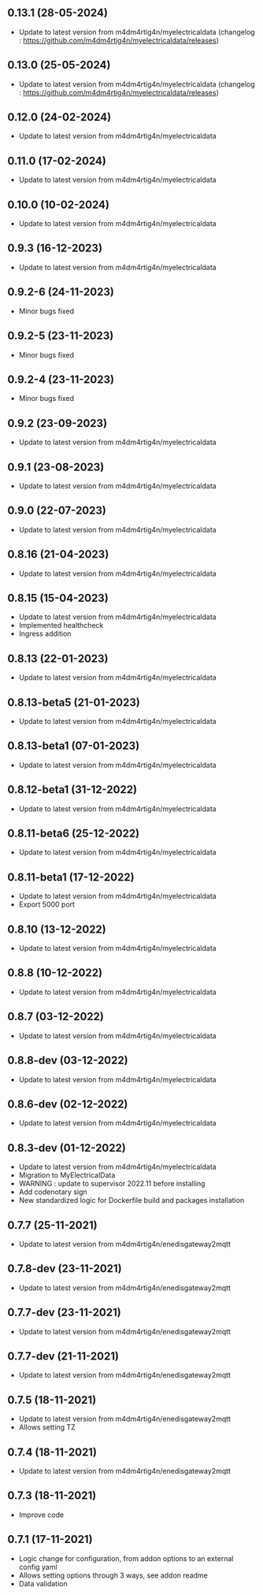 ## 0.13.1 (28-05-2024)

- Update to latest version from m4dm4rtig4n/myelectricaldata (changelog : <https://github.com/m4dm4rtig4n/myelectricaldata/releases>)

## 0.13.0 (25-05-2024)

- Update to latest version from m4dm4rtig4n/myelectricaldata (changelog : <https://github.com/m4dm4rtig4n/myelectricaldata/releases>)

## 0.12.0 (24-02-2024)

- Update to latest version from m4dm4rtig4n/myelectricaldata

## 0.11.0 (17-02-2024)

- Update to latest version from m4dm4rtig4n/myelectricaldata

## 0.10.0 (10-02-2024)

- Update to latest version from m4dm4rtig4n/myelectricaldata

## 0.9.3 (16-12-2023)

- Update to latest version from m4dm4rtig4n/myelectricaldata

## 0.9.2-6 (24-11-2023)

- Minor bugs fixed

## 0.9.2-5 (23-11-2023)

- Minor bugs fixed

## 0.9.2-4 (23-11-2023)

- Minor bugs fixed

## 0.9.2 (23-09-2023)

- Update to latest version from m4dm4rtig4n/myelectricaldata

## 0.9.1 (23-08-2023)

- Update to latest version from m4dm4rtig4n/myelectricaldata

## 0.9.0 (22-07-2023)

- Update to latest version from m4dm4rtig4n/myelectricaldata

## 0.8.16 (21-04-2023)

- Update to latest version from m4dm4rtig4n/myelectricaldata

## 0.8.15 (15-04-2023)

- Update to latest version from m4dm4rtig4n/myelectricaldata
- Implemented healthcheck
- Ingress addition

## 0.8.13 (22-01-2023)

- Update to latest version from m4dm4rtig4n/myelectricaldata

## 0.8.13-beta5 (21-01-2023)

- Update to latest version from m4dm4rtig4n/myelectricaldata

## 0.8.13-beta1 (07-01-2023)

- Update to latest version from m4dm4rtig4n/myelectricaldata

## 0.8.12-beta1 (31-12-2022)

- Update to latest version from m4dm4rtig4n/myelectricaldata

## 0.8.11-beta6 (25-12-2022)

- Update to latest version from m4dm4rtig4n/myelectricaldata

## 0.8.11-beta1 (17-12-2022)

- Update to latest version from m4dm4rtig4n/myelectricaldata
- Export 5000 port

## 0.8.10 (13-12-2022)

- Update to latest version from m4dm4rtig4n/myelectricaldata

## 0.8.8 (10-12-2022)

- Update to latest version from m4dm4rtig4n/myelectricaldata

## 0.8.7 (03-12-2022)

- Update to latest version from m4dm4rtig4n/myelectricaldata

## 0.8.8-dev (03-12-2022)

- Update to latest version from m4dm4rtig4n/myelectricaldata

## 0.8.6-dev (02-12-2022)

- Update to latest version from m4dm4rtig4n/myelectricaldata

## 0.8.3-dev (01-12-2022)

- Update to latest version from m4dm4rtig4n/myelectricaldata
- Migration to MyElectricalData
- WARNING : update to supervisor 2022.11 before installing
- Add codenotary sign
- New standardized logic for Dockerfile build and packages installation

## 0.7.7 (25-11-2021)

- Update to latest version from m4dm4rtig4n/enedisgateway2mqtt

## 0.7.8-dev (23-11-2021)

- Update to latest version from m4dm4rtig4n/enedisgateway2mqtt

## 0.7.7-dev (23-11-2021)

- Update to latest version from m4dm4rtig4n/enedisgateway2mqtt

## 0.7.7-dev (21-11-2021)

- Update to latest version from m4dm4rtig4n/enedisgateway2mqtt

## 0.7.5 (18-11-2021)

- Update to latest version from m4dm4rtig4n/enedisgateway2mqtt
- Allows setting TZ

## 0.7.4 (18-11-2021)

- Update to latest version from m4dm4rtig4n/enedisgateway2mqtt

## 0.7.3 (18-11-2021)

- Improve code

## 0.7.1 (17-11-2021)

- Logic change for configuration, from addon options to an external config yaml
- Allows setting options through 3 ways, see addon readme
- Data validation
